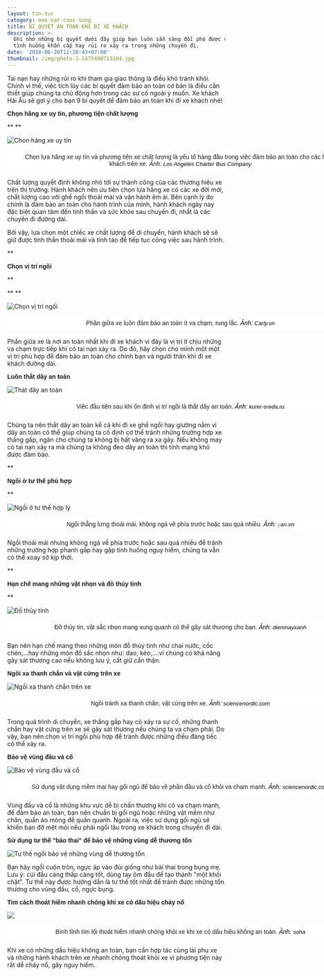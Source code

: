 ```yaml
---
layout: tin-tuc
category: meo-vat-cuoc-song
title: BÍ QUYẾT AN TOÀN KHI ĐI XE KHÁCH
description: >-
  Ghi nhớ những bí quyết dưới đây giúp bạn luôn sẵn sàng đối phó được với những
  tình huống khẩn cấp hay rủi ro xảy ra trong những chuyến đi. 
date: '2018-06-20T11:20:43+07:00'
thumbnail: /img/photo-1-1475490713104.jpg
---
```

Tai nạn hay những rủi ro khi tham gia giao thông là điều khó tránh khỏi. Chính vì thế, việc tích lũy các bí quyết đảm bảo an toàn cơ bản là điều cần thiết giúp chúng ta chủ động hơn trong các sự cố ngoài ý muốn. Xe khách Hải Âu sẽ gợi ý cho bạn 9 bí quyết để đảm bảo an toàn khi đi xe khách nhé!

<p><strong><span style="font-size:14px;"><span style="font-family:arial,helvetica,sans-serif;">Chọn h&atilde;ng xe uy t&iacute;n, phương tiện chất lượng</span></span></strong></p>

**
**

![Chon hãng xe uy tín](/img/bus_main.png)

<p style="box-sizing: border-box; margin-top: 16px; margin-bottom: 20px; padding: 5px 20px; border: 1px dashed rgb(255, 255, 255); width: 800px; background: none 0px 0px repeat scroll rgb(255, 255, 255); text-align: center;"><span style="font-size:14px;"><span style="font-family:arial,helvetica,sans-serif;">Chọn lựa h&atilde;ng xe uy t&iacute;n v&agrave; phương tiện xe chất lượng l&agrave; yếu tố h&agrave;ng đầu trong việc đảm bảo an to&agrave;n cho c&aacute;c h&agrave;nh kh&aacute;ch tr&ecirc;n xe. <em>Ảnh: </em></span></span><em><a class="o5rIVb irc_hol i3724 irc_lth" data-noload="" data-ved="2ahUKEwjYwq_isOHbAhVH_GEKHaoRDpgQjB16BAgBEAQ" href="https://www.lacharterbuscompany.com/long-beach-charter-bus" jsaction="mousedown:irc.rl;keydown:irc.rlk" rel="noopener" style="text-decoration-line: none; color: rgb(125, 125, 125); cursor: pointer; font-family: arial, sans-serif; font-size: 13px; background-color: rgb(34, 34, 34);" tabindex="0" target="_blank"><span style="color:#000000;"><span class="irc_ho" dir="ltr" style="unicode-bidi: isolate; margin-right: -2px; padding-right: 2px;"><span style="background-color:#FFFFFF;">Los Angeles Charter Bus Company</span></span></span></a></em></p>

Chất lượng quyết định không nhỏ tới sự thành công của các thương hiệu xe trên thị trường. Hành khách nên ưu tiên chọn lựa hãng xe có các xe đời mới, chất lượng cao với ghế ngồi thoải mái và vận hành êm ái. Bên cạnh lý do chính là đảm bảo an toàn cho hành trình của mình, hành khách ngày nay đặc biệt quan tâm đến tinh thần và sức khỏe sau chuyến đi, nhất là các chuyến đi đường dài.

Bởi vậy, lựa chọn một chiếc xe chất lượng để di chuyển, hành khách sẽ sẽ giữ được tinh thần thoải mái và tỉnh táo để tiếp tục công việc sau hành trình.

** <p><strong><span style="font-size:14px;"><span style="font-family:arial,helvetica,sans-serif;">Chọn vị tr&iacute; ngồi</span></span></strong></p>**

**
**

![Chọn vị trí ngồi](/img/chỗ-ngồi-trên-xe.jpg)

<p style="box-sizing: border-box; margin-top: 16px; margin-bottom: 20px; padding: 5px 20px; border: 1px dashed rgb(255, 255, 255); width: 800px; background: none 0px 0px repeat scroll rgb(255, 255, 255); text-align: center;"><span style="font-size:14px;"><span style="font-family:arial,helvetica,sans-serif;">Phần giữa xe lu&ocirc;n đảm bảo an to&agrave;n &iacute;t va chạm, rung lắc. <span style="color:#000000;"><em><span style="background-color:#FFFFFF;">Ảnh: </span></em></span></span></span><em><span style="text-decoration-line: none; cursor: pointer; font-family: arial, sans-serif; font-size: 13px;"><span class="irc_ho" dir="ltr" style="unicode-bidi: isolate; margin-right: -2px; padding-right: 2px;"><a class="o5rIVb irc_hol i3724 irc_lth" data-noload="" data-ved="2ahUKEwjYwq_isOHbAhVH_GEKHaoRDpgQjB16BAgBEAQ" href="https://www.lacharterbuscompany.com/long-beach-charter-bus" jsaction="mousedown:irc.rl;keydown:irc.rlk" rel="noopener" style="text-decoration-line: none; color: rgb(125, 125, 125); cursor: pointer; font-family: arial, sans-serif; font-size: 13px; background-color: rgb(34, 34, 34);" tabindex="0" target="_blank"><span style="color:#000000;"><span style="background-color:#FFFFFF;">C</span></span></a><span style="color:#000000;"><span style="background-color:#FFFFFF;">arly.vn</span></span></span></span></em></p>

Phần giữa xe là nơi an toàn nhất khi đi xe khách vì đây là vị trí ít chịu những va chạm trực tiếp khi có tai nạn xảy ra. Do đó, hãy chọn cho mình một một vị trí phù hợp để đảm bảo an toàn cho chính bạn và người thân khi đi xe khách đường dài.



<p><strong><span style="font-size:14px;"><span style="font-family:arial,helvetica,sans-serif;">Lu&ocirc;n thắt d&acirc;y an to&agrave;n</span></span></strong></p>



![Thát dây an toàn](/img/thắt-dây-an-toàn.jpg)

<p style="box-sizing: border-box; margin-top: 16px; margin-bottom: 20px; padding: 5px 20px; border: 1px dashed rgb(255, 255, 255); width: 800px; background: none 0px 0px repeat scroll rgb(255, 255, 255); text-align: center;"><span style="font-size:14px;"><span style="font-family:arial,helvetica,sans-serif;">Việc đầu ti&ecirc;n sau khi ổn định vị tr&iacute; ngồi l&agrave; thắt d&acirc;y an to&agrave;n. <span style="color:#000000;"><em><span style="background-color:#FFFFFF;">Ảnh: </span></em></span></span></span><em><span style="font-size:14px;"><span style="font-family:arial,helvetica,sans-serif;"><a class="o5rIVb irc_hol i3724 irc_lth" data-noload="" data-ved="2ahUKEwj5qIjU2OHbAhWRd94KHT6YCIkQjB16BAgBEAQ" href="http://www.kurer-sreda.ru/2016/08/05/245891-treugolnikami-i-busterami-poka-razresheno-pristegivat-detej-v-berdske" jsaction="mousedown:irc.rl;keydown:irc.rlk" rel="noopener" style="text-decoration-line: none; color: rgb(125, 125, 125); cursor: pointer; font-family: arial, sans-serif; font-size: 13px; background-color: rgb(34, 34, 34);" tabindex="0" target="_blank"><span style="color:#000000;"><span class="irc_ho" dir="ltr" style="unicode-bidi: isolate; margin-right: -2px; padding-right: 2px;"><span style="background-color:#FFFFFF;">kurer-sreda.ru</span></span></span></a></span></span></em></p>

Chúng ta nên thắt dây an toàn kể cả khi đi xe ghế ngồi hay giường nằm vì dây an toàn có thể giúp chúng ta cố định cơ thể tránh những trường hợp xe thắng gấp, ngăn cho chúng ta không bị hất văng ra xa gây. Nếu không may có tai nạn xảy ra mà chúng ta không đeo dây an toàn thì tính mạng khó được đảm bảo.



** <p><strong><span style="font-size:14px;"><span style="font-family:arial,helvetica,sans-serif;">Ngồi ở tư thế ph&ugrave; hợp</span></span></strong></p>**



![Ngồi ở tư thế hợp lý](/img/sit.jpg)

<p style="box-sizing: border-box; margin-top: 16px; margin-bottom: 20px; padding: 5px 20px; border: 1px dashed rgb(255, 255, 255); width: 800px; background: none 0px 0px repeat scroll rgb(255, 255, 255); text-align: center;"><span style="font-size:14px;"><span style="font-family:arial,helvetica,sans-serif;">Ngồi thẳng lưng thoải m&aacute;i, kh&ocirc;ng ngả về ph&iacute;a trước hoặc sau qu&aacute; nhiều. <span style="color:#000000;"><em><span style="background-color:#FFFFFF;">Ảnh: </span></em></span></span></span><em><span style="font-size:14px;"><span style="font-family:arial,helvetica,sans-serif;"><span style="text-decoration-line: none; color: rgb(0, 0, 0); cursor: pointer; font-family: arial, sans-serif; font-size: 13px;"><span class="irc_ho" dir="ltr" style="unicode-bidi: isolate; margin-right: -2px; padding-right: 2px;"><a class="o5rIVb irc_hol i3724 irc_lth" data-noload="" data-ved="2ahUKEwj5qIjU2OHbAhWRd94KHT6YCIkQjB16BAgBEAQ" href="http://www.kurer-sreda.ru/2016/08/05/245891-treugolnikami-i-busterami-poka-razresheno-pristegivat-detej-v-berdske" jsaction="mousedown:irc.rl;keydown:irc.rlk" rel="noopener" style="text-decoration-line: none; color: rgb(125, 125, 125); cursor: pointer; font-family: arial, sans-serif; font-size: 13px; background-color: rgb(34, 34, 34);" tabindex="0" target="_blank"><span style="background-color:#FFFFFF;">y</span></a><span style="background-color:#FFFFFF;">an.vn</span></span></span></span></span></em></p>

Ngồi thoải mái nhưng không ngả về phía trước hoặc sau quá nhiều để tránh những trường hợp phanh gấp hay gặp tình huống nguy hiểm, chúng ta vẫn có thể xoay sở kịp thời.



** <p><strong><span style="font-size:14px;"><span style="font-family:arial,helvetica,sans-serif;">Hạn chế mang những vật nhọn v&agrave; đồ thủy tinh</span></span></strong></p>**



![Đồ thủy tinh](/img/đồ-thủy-tinh.jpg)

<p style="box-sizing: border-box; margin-top: 16px; margin-bottom: 20px; padding: 5px 20px; border: 1px dashed rgb(255, 255, 255); width: 800px; background: none 0px 0px repeat scroll rgb(255, 255, 255); text-align: center;"><font face="arial, helvetica, sans-serif"><span style="font-size: 14px;">Đồ thủy tin, vật sắc nhọn mang xung quanh c&oacute; thể g&acirc;y s&aacute;t thương cho bạn. </span></font><span style="color: rgb(0, 0, 0);"><em style=""><span style="background-color: rgb(255, 255, 255);"><font face="arial, helvetica, sans-serif"><span style="font-size: 14px;">Ảnh: </span></font><font face="arial, sans-serif"><span style="font-size: 13px;">dienmayxanh</span></font></span></em></span></p>

Bạn nên hạn chế mang theo những món đồ thủy tinh như chai nước, cốc chén,...hay những món đồ sắc nhọn như: dao, kéo,....vì chúng có khả năng gây sát thương cao nếu không lưu ý, cất giữ cẩn thận.



<p><strong><span style="font-size:14px;"><span style="font-family:arial,helvetica,sans-serif;">Ngồi xa thanh chắn v&agrave; vật cứng tr&ecirc;n xe</span></span></strong></p>



![Ngồi xa thanh chắn trên xe](/img/ngồi-xa-thanh-chắn-trên-xe.jpg)

<p style="box-sizing: border-box; margin-top: 16px; margin-bottom: 20px; padding: 5px 20px; border: 1px dashed rgb(255, 255, 255); width: 800px; background: none 0px 0px repeat scroll rgb(255, 255, 255); text-align: center;"><font face="arial, helvetica, sans-serif"><span style="font-size: 14px;">Ngồi tr&aacute;nh xa thanh chắn, vật cứng tr&ecirc;n xe. </span></font><span style="color: rgb(0, 0, 0);"><em style=""><span style="background-color: rgb(255, 255, 255);"><font face="arial, helvetica, sans-serif"><span style="font-size: 14px;">Ảnh: </span></font></span></em></span><em><a class="o5rIVb irc_hol i3724 irc_lth" data-noload="" data-ved="2ahUKEwiRq9rO2-HbAhWU-2EKHdzLDncQjB16BAgBEAQ" href="http://sciencenordic.com/norwegians-impolite-forget-it" jsaction="mousedown:irc.rl;keydown:irc.rlk" rel="noopener" style="color: rgb(214, 214, 214); cursor: pointer; font-family: arial, sans-serif; font-size: 13px; background-color: rgb(34, 34, 34);" tabindex="0" target="_blank"><span style="color:#000000;"><span class="irc_ho" dir="ltr" style="unicode-bidi: isolate; margin-right: -2px; padding-right: 2px;"><span style="background-color:#FFFFFF;">sciencenordic.com</span></span></span></a></em></p>

Trong quá trình di chuyển, xe thắng gấp hay có xảy ra sự cố, những thanh chắn hay vật cứng trên xe sẽ gây sát thương nếu chúng ta va chạm phải. Do vậy, bạn nên chọn vị trí ngồi phù hợp để tránh được những điều đáng tiếc có thể xảy ra.



<p><strong><span style="font-size:14px;"><span style="font-family:arial,helvetica,sans-serif;">Bảo vệ v&ugrave;ng đầu v&agrave; cổ</span></span></strong></p>



![Bảo vệ vùng đầu và cổ](/img/avatar-goi-hoi-du-lich-goi-van-phong-4.jpg)

<p style="box-sizing: border-box; margin-top: 16px; margin-bottom: 20px; padding: 5px 20px; border: 1px dashed rgb(255, 255, 255); width: 800px; background: none 0px 0px repeat scroll rgb(255, 255, 255); text-align: center;"><font face="arial, helvetica, sans-serif"><span style="font-size: 14px;">Sử dụng vật dụng mềm mại hay gối ngủ để bảo về phần đầu v&agrave; cổ khỏi va chạm mạnh. </span></font><span style="color: rgb(0, 0, 0);"><em style=""><span style="background-color: rgb(255, 255, 255);"><font face="arial, helvetica, sans-serif"><span style="font-size: 14px;">Ảnh: </span></font></span></em></span><em><a class="o5rIVb irc_hol i3724 irc_lth" data-noload="" data-ved="2ahUKEwiRq9rO2-HbAhWU-2EKHdzLDncQjB16BAgBEAQ" href="http://sciencenordic.com/norwegians-impolite-forget-it" jsaction="mousedown:irc.rl;keydown:irc.rlk" rel="noopener" style="color: rgb(214, 214, 214); cursor: pointer; font-family: arial, sans-serif; font-size: 13px; background-color: rgb(34, 34, 34);" tabindex="0" target="_blank"><span style="color:#000000;"><span class="irc_ho" dir="ltr" style="unicode-bidi: isolate; margin-right: -2px; padding-right: 2px;"><span style="background-color:#FFFFFF;">sciencenordic.com</span></span></span></a></em></p>

Vùng đầu và cổ là những khu vực dễ bị chấn thương khi có va chạm mạnh, để đảm bảo an toàn, bạn nên chuẩn bị gối ngủ hoặc những vật mềm như chăn, quần áo mỏng để quấn quanh. Ngoài ra, việc sử dụng gối ngủ sẽ khiến bạn đỡ mệt mỏi nếu phải ngồi lâu trong xe khách trong chuyến đi dài.

<p><strong><span style="font-size:14px;"><span style="font-family:arial,helvetica,sans-serif;">Sử dụng tư thế &quot;b&agrave;o thai&quot; để bảo vệ những v&ugrave;ng dễ thương tổn</span></span></strong></p>



![Tư thế ngồi bảo vệ những vùng dễ thương tổn](/img/tư-thế-ngồi-trên-xe.png)

Bạn hãy ngồi cuộn tròn, ngực áp vào đùi giống như bài thai trong bụng mẹ. Lưu ý: cúi đầu càng thấp càng tốt, dùng tay ôm đầu để tạo thành "một khối chặt". Tư thế này được hướng dẫn là tư thế tốt nhất để tránh được những tổn thương cho vùng đầu, cổ, ngực bụng.



<p><strong><span style="font-size:14px;"><span style="font-family:arial,helvetica,sans-serif;">Tim c&aacute;ch tho&aacute;t hiểm nhanh ch&oacute;ng khi xe c&oacute; dấu hiệu ch&aacute;y nổ</span></span></strong></p>



![](/img/xe-cháy-nổ.jpg)

<p style="box-sizing: border-box; margin-top: 16px; margin-bottom: 20px; padding: 5px 20px; border: 1px dashed rgb(255, 255, 255); width: 800px; background: none 0px 0px repeat scroll rgb(255, 255, 255); text-align: center;"><font face="arial, helvetica, sans-serif"><span style="font-size: 14px;">B&igrave;nh tĩnh t&igrave;m lối tho&aacute;t hiểm nhanh ch&oacute;ng khỏi xe khi xe c&oacute; dấu hiệu kh&ocirc;ng an to&agrave;n. </span></font><span style="color: rgb(0, 0, 0);"><em style=""><span style="background-color: rgb(255, 255, 255);"><font face="arial, helvetica, sans-serif"><span style="font-size: 14px;">Ảnh:</span></font></span></em></span><em style=""><span style="color:#000000;"><span style="background-color: rgb(255, 255, 255);"><span style="font-family: arial, helvetica, sans-serif; font-size: 14px;">&nbsp;</span><font face="arial, sans-serif"><span style="font-size: 13px;">soha</span></font></span></span></em></p>

Khi xe có những dấu hiệu không an toàn, bạn cần hợp tác cùng lái phụ xe và những hành khách trên xe nhanh chóng thoát khỏi xe vì phương tiện này rất dễ cháy nổ, gây nguy hiểm.
